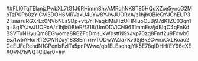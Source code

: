 ##FLl0TqTElanjzPwbXL7tG1J6RHimmShvAMRqhNK8T85HQdXZxe5yncG2MoTzP0Pb0zYlCVi3DOH6MRVaxU4uYw8YJwJUORxA/z1hjbOBieQYJChEUP32TsasruRGXrLx0NVbNLs9Dp+vtj7rTNaqklMiJTzOTINluoOuBj97dK1ZC03qn1q+8g8YJwJUORxA/z1hjbOBieR/f218/UmODViCN96TlmmEsVjdBIqC4qFnKdBSVTuNHyuQm8EGwoma8RBZFcDmsLkWbstfN9xJvp70zg8Fmf2u9Fdwb6Es7Iw5AHorRT2CWRZuy1833Em+nvTODwWZ/a7Kv6SjBkZCwnxCxLKoao2CeEUFcRehdN1GPenlxFzlTa5pnPWwc/qbfELEsqhqjYK5E78qIDHHfEY96eXEXOVN7hWQTCj8er0=##
